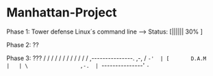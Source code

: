 
Manhattan-Project
=================

 Phase 1: Tower defense Linux´s command line --> Status: [||||||   30%        ]

 Phase 2: ??

 Phase 3: ???
                            /
                    /      /
                /  /   /  /         /
               /      /       /    /
             ,---------------.   ,-,
            /                 `-'  |
           [       D.A.M       |   |
            \                 ,-.  |
             `---------------'   `-`

